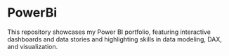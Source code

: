 # PowerBi
This repository showcases my Power BI portfolio, featuring interactive dashboards and data stories and highlighting skills in data modeling, DAX, and visualization.
